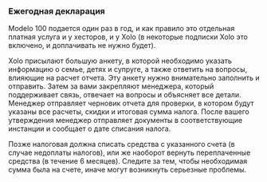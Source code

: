 ### Ежегодная декларация

Modelo 100 подается один раз в год, и как правило это отдельная платная
услуга и у хесторов, и у Xolo (в некоторые подписки Xolo это включено, и доплачивать не нужно будет).

Xolo присылают большую анкету, в которой необходимо указать информацию о
семье, детях и супруге, а также ответить на вопросы, влияющие на
расчет отчета. Эту анкету нужно внимательно заполнить и отправить. Затем за
вами закрепляют менеджера, который поддерживает связь, отвечает
на вопросы и объясняет все детали. Менеджер отправляет черновик отчета для
проверки, в котором будут указаны все расчеты, скидки и итоговая
сумма налога. После вашего утверждения менеджер отправляет документы в
соответствующие инстанции и сообщает о дате списания налога.

Позже налоговая должна списать средства с указанного счета (в случае
недоплаты налогов), или же наоборот вернуть переплаченные средства (в течение 6 месяцев).
Следите за тем, чтобы необходимая сумма была на счете, иначе могут возникнуть
серьезные проблемы.

